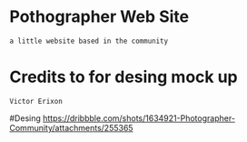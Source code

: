 # Pothographer Web Site
    a little website based in the community
# Credits to for desing mock up
    Victor Erixon
#Desing
    https://dribbble.com/shots/1634921-Photographer-Community/attachments/255365
